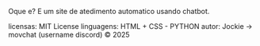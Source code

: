 Oque e? E um site de atedimento automatico usando chatbot.

licensas: MIT License
linguagens: HTML + CSS - PYTHON
autor: Jockie -> movchat (username discord)
© 2025
